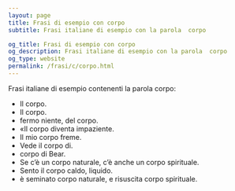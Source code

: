 ```yaml
---
layout: page
title: Frasi di esempio con corpo 
subtitle: Frasi italiane di esempio con la parola  corpo

og_title: Frasi di esempio con corpo 
og_description: Frasi italiane di esempio con la parola  corpo
og_type: website
permalink: /frasi/c/corpo.html
---
```


Frasi italiane di esempio contenenti la parola corpo:


- Il corpo.
- Il corpo.
- fermo niente, del corpo.
- «Il corpo diventa impaziente.
- Il mio corpo freme.
- Vede il corpo di.
- corpo di Bear.
- Se c’è un corpo naturale, c’è anche un corpo spirituale.
- Sento il corpo caldo, liquido.
- è seminato corpo naturale, e risuscita corpo spirituale.
